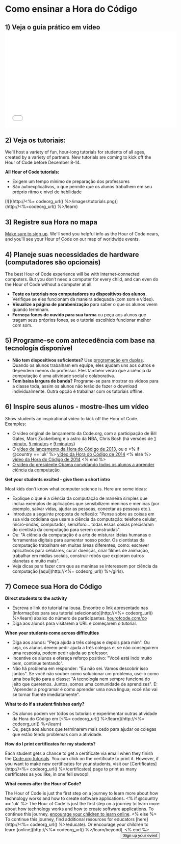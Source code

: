 

<div class="row">
  <h1 class="col-sm-6">
    Como ensinar a Hora do Código
  </h1>
</div>

</div>

## 1) Veja o guia prático em vídeo <iframe width="560" height="315" src="//www.youtube.com/embed/tQeSke4hIds" frameborder="0" allowfullscreen></iframe>
## 2) Veja os tutoriais:

We’ll host a variety of fun, hour-long tutorials for students of all ages, created by a variety of partners. New tutorials are coming to kick off the Hour of Code before December 8-14.

**All Hour of Code tutorials:**

  * Exigem um tempo mínimo de preparação dos professores
  * São autoexplicativos, o que permite que os alunos trabalhem em seu próprio ritmo e nível de habilidade

[![](http://<%= codeorg_url() %>/images/tutorials.png)](http://<%=codeorg_url() %>/learn)

## 3) Registre sua Hora no mapa

[Make sure to sign up](<%= hoc_uri('/') %>). We'll send you helpful info as the Hour of Code nears, and you'll see your Hour of Code on our map of worldwide events.

## 4) Planeje suas necessidades de hardware (computadores são opcionais)

The best Hour of Code experience will be with Internet-connected computers. But you don’t need a computer for every child, and can even do the Hour of Code without a computer at all.

  * **Teste os tutoriais nos computadores ou dispositivos dos alunos.** Verifique se eles funcionam da maneira adequada (com som e vídeo).
  * **Visualize a página de parabenização** para saber o que os alunos veem quando terminam. 
  * **Forneça fones de ouvido para sua turma** ou peça aos alunos que tragam seus próprios fones, se o tutorial escolhido funcionar melhor com som.

## 5) Programe-se com antecedência com base na tecnologia disponível

  * **Não tem dispositivos suficientes?** Use [programação em duplas](http://www.ncwit.org/resources/pair-programming-box-power-collaborative-learning). Quando os alunos trabalham em equipe, eles ajudam uns aos outros e dependem menos do professor. Eles também verão que a ciência da computação é uma atividade social e colaborativa.
  * **Tem baixa largura de banda?** Programe-se para mostrar os vídeos para a classe toda, assim os alunos não terão de fazer o download individualmente. Outra opção é trabalhar com os tutoriais offline.

## 6) Inspire seus alunos - mostre-lhes um vídeo

Show students an inspirational video to kick off the Hour of Code. Examples:

  * O vídeo original de lançamento da Code.org, com a participação de Bill Gates, Mark Zuckerberg e o astro da NBA, Chris Bosh (há versões de [1 minuto](https://www.youtube.com/watch?v=qYZF6oIZtfc), [5 minutos](https://www.youtube.com/watch?v=nKIu9yen5nc) e [9 minutos](https://www.youtube.com/watch?v=dU1xS07N-FA))
  * O [vídeo de lançamento da Hora do Código de 2013](https://www.youtube.com/watch?v=FC5FbmsH4fw), ou o <% if @country == 'uk' %> [vídeo da Hora do Código de 2014](https://www.youtube.com/watch?v=96B5-JGA9EQ) <% else %> [vídeo da Hora do Código de 2014](https://www.youtube.com/watch?v=rH7AjDMz_dc&index=2&list=PLzdnOPI1iJNe1WmdkMG-Ca8cLQpdEAL7Q) <% end %>
  * [O vídeo do presidente Obama convidando todos os alunos a aprender ciência da computação](https://www.youtube.com/watch?v=6XvmhE1J9PY)

**Get your students excited - give them a short intro**

Most kids don’t know what computer science is. Here are some ideas:

  * Explique o que é a ciência da computação de maneira simples que inclua exemplos de aplicações que sensibilizem meninos e meninas (por exemplo, salvar vidas, ajudar as pessoas, conectar as pessoas etc.).
  * Introduza a seguinte proposta de reflexão: "Pense sobre as coisas em sua vida cotidiana que usam a ciência da computação: telefone celular, micro-ondas, computador, semáforo... todas essas coisas precisaram do cientista da computação para serem construídas".
  * Ou: "A ciência da computação é a arte de misturar ideias humanas e ferramentas digitais para aumentar nosso poder. Os cientistas da computação trabalham em muitas áreas diferentes, como: escrever aplicativos para celulares, curar doenças, criar filmes de animação, trabalhar em mídias sociais, construir robôs que exploram outros planetas e muito mais".
  * Veja dicas para fazer com que as meninas se interessem por ciência da computação [aqui](http://<%= codeorg_url() %>/girls). 

## 7) Comece sua Hora do Código

**Direct students to the activity**

  * Escreva o link do tutorial na lousa. Encontre o link apresentado nas [informações para seu tutorial selecionado](http://<%= codeorg_url() %>/learn) abaixo do número de participantes. [hourofcode.com/co](http://hourofcode.com/co)
  * Diga aos alunos para visitarem a URL e começarem o tutorial.

**When your students come across difficulties**

  * Diga aos alunos: "Peça ajuda a três colegas e depois para mim". Ou seja, os alunos devem pedir ajuda a três colegas e, se não conseguirem uma resposta, podem pedir ajuda ao professor.
  * Incentive os alunos e ofereça reforço positivo: "Você está indo muito bem, continue tentando".
  * Não há problema em responder: "Eu não sei. Vamos descobrir isso juntos". Se você não souber como solucionar um problema, use-o como uma boa lição para a classe: "A tecnologia nem sempre funciona do jeito que queremos. Juntos, somos uma comunidade de aprendizes". E: "Aprender a programar é como aprender uma nova língua; você não vai se tornar fluente imediatamente".

**What to do if a student finishes early?**

  * Os alunos podem ver todos os tutoriais e experimentar outras atividade da Hora do Código em [<%= codeorg_url() %>/learn](http://<%= codeorg_url() %>/learn)
  * Ou, peça aos alunos que terminarem mais cedo para ajudar os colegas que estão tendo problemas com a atividade.

**How do I print certificates for my students?**

Each student gets a chance to get a certificate via email when they finish the [Code.org tutorials](http://studio.code.org). You can click on the certificate to print it. However, if you want to make new certificates for your students, visit our [Certificates](http://<%= codeorg_url() %>/certificates) page to print as many certificates as you like, in one fell swoop!

**What comes after the Hour of Code?**

The Hour of Code is just the first step on a journey to learn more about how technology works and how to create software applications. <% if @country == 'uk' %> The Hour of Code is just the first step on a journey to learn more about how technology works and how to create software applications. To continue this journey, [encourage your children to learn online](http://uk.code.org/learn/beyond). <% else %> To continue this journey, find additional resources for educators [here](http://<%= codeorg_url() %>/educate). Or encourage your children to learn [online](http://<%= codeorg_url() %>/learn/beyond). <% end %> <a style="display: block" href="<%= hoc_uri('/#join') %>"><button style="float: right;">Sign up your event</button></a>